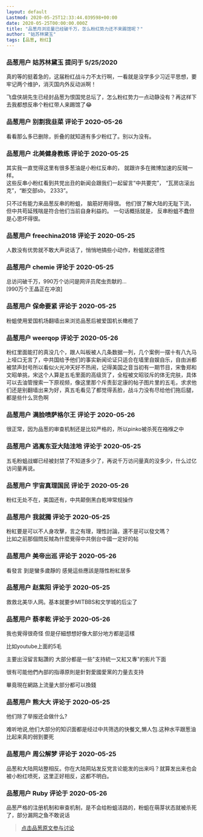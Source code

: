 ```yaml
---
layout: default
Lastmod: 2020-05-25T12:33:44.039598+00:00
date: 2020-05-25T00:00:00.000Z
title: "品葱月浏览量已经破千万，怎么粉红势力还不来踢馆呢？"
author: "姑苏林黛玉"
tags: [品葱, 粉红]
---
```



### 品葱用户 **姑苏林黛玉** 提问于 5/25/2020
    
真的等的挺着急的，这届粉红战斗力不太行啊，一看就是没学多少习近平思想，要牢记两个维护，消灭国内外反动派啊！  
  
飞盘侠胡先生已经封品葱为恨国党总坛了，怎么粉红势力一点动静没有？再这样下去我都想反串个粉红带人来踢馆了😂
    
                

### 品葱用户 **别割我韭菜** 评论于 2020-05-26
        
看看那么多已删除，折叠的就知道有多少粉红了。别以为没有。
        
                

### 品葱用户 **北美健身教练** 评论于 2020-05-25
        
其实我一直觉得这里有很多葱油是小粉红反串的， 就跟许多在微博加速的反贼一样。  
这些反串小粉红看到共党出丑的新闻会跟我们一起留言“中共要完”， “瓦房店滚出克”，“断交部sb， 2333”。  
  
只不过有能力来品葱反串的粉蛆， 脑筋好用得很。 他们很了解大陆的无耻下流， 但中共苟延残喘是符合他们当前自身利益的。 一句话概括就是， 反串粉蛆不蠢但是心思坏得很。
        
                

### 品葱用户 **freechina2018** 评论于 2020-05-25
        
人数没有优势就不敢大声说话了，悄悄地搞些小动作，粉蛆就这德性
        
                

### 品葱用户 **chemie** 评论于 2020-05-25
        
总访问破千万，990万个访问是网评员爬虫贡献的…  
\[990万个王晶正在冲浪\]
        
                

### 品葱用户 **保命要紧** 评论于 2020-05-25
        
粉蛆使用爱国机场翻墙出来浏览品葱后被爱国机长橄榄了
        
                

### 品葱用户 **weerqop** 评论于 2020-05-26
        
粉红里面能打的真没几个，跟人叫板被人几条数据一列，几个案例一摆十有八九马上哑口无言了，中共国给予他们的事实新闻论证只适合在墙里自娱自乐，自由派都被禁声封号所以看似火光冲天好不热闹，记得美国之音当初有一期节目，宋鲁郑和文昭单挑，宋这个人算是五毛里面的高级货了，全程被文昭驳斥的体无完肤，具体可以去油管搜索一下原视频，像这里那个斥责彭定康的帖子图片里的五毛，求求他们还是别翻墙出来为好，真五毛看见了都觉得丢脸，战斗力没有尽给他们拖后腿，都是些什么货色啊
        
                

### 品葱用户 **满脸喷萨格尔王** 评论于 2020-05-26
        
很正常，因为品葱的审查机制还是比较严格的，所以pinko被杀死在襁褓之中
        
                

### 品葱用户 **逃离东亚大陆洼地** 评论于 2020-05-25
        
五毛粉蛆战螂已经被封禁了不知道多少了，再说千万访问量真的没多少，什么过亿访问量再说。
        
                

### 品葱用户 **宇宙真理国民** 评论于 2020-05-26
        
粉红无处不在，美国还有，中共颠倒黑白乾坤常规操作
        
                

### 品葱用户 **我就獨** 评论于 2020-05-25
        
粉紅要是可以不人身攻擊，言之有理，理性討論，還不是可以發文嗎？  
比如之前那個問反賊為什麼覺得中共倒台中國一定好的帖
        
                

### 品葱用户 **美帝出巡** 评论于 2020-05-26
        
看發言 到是蠻多歲靜的 感覺這些應該是隱性粉紅居多
        
                

### 品葱用户 **赵紫阳** 评论于 2020-05-25
        
救救北美华人网。基本就要步MITBBS和文学城的后尘了
        
                

### 品葱用户 **蔡孝乾** 评论于 2020-05-26
        
我也覺得很奇怪 但是仔細想想好像大部分地方都是這樣  
  
比如youtube上面的5毛  
  
主要出沒留言點讚的 大部分都是一些"支持統一又紅又專"的影片下面  
  
很有可能他們內部的指導原則是針對愛國愛黨的力量去支持   
  
畢竟現在網路上流量大部分都可以換錢
        
                

### 品葱用户 **熊大大** 评论于 2020-05-25
        
他们除了举报还会做什么?  
  
难听地说,他们大部分的知识面都是经过中共筛选的快餐文,懒人包.这种水平跟葱油比起来真的弱到要死
        
                

### 品葱用户 **周公解梦** 评论于 2020-05-25
        
品葱和大陆网站整相反。你在大陆网站发反党言论能发的出来吗？就算发出来也会被小粉红喷死，这里正好相反，这都不明白。
        
                

### 品葱用户 **Ruby** 评论于 2020-05-26
        
品葱严格的注册机制和审查机制，是不会给粉蛆活路的，粉蛆在萌芽状态就被杀死了，部分漏网之鱼不敢说话
        
                





> [点击品葱原文参与讨论](https://pincong.rocks/question/25969)

